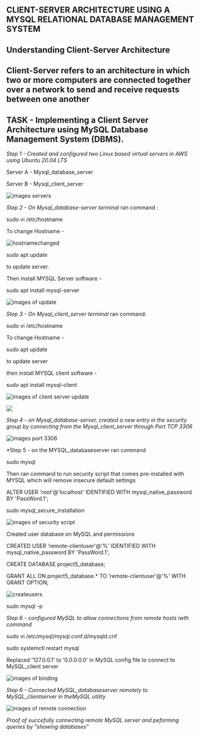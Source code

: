 ## CLIENT-SERVER ARCHITECTURE USING A MYSQL RELATIONAL DATABASE MANAGEMENT SYSTEM


## Understanding Client-Server Architecture


## Client-Server refers to an architecture in which two or more computers are connected together over a network to send and receive requests between one another


## TASK - Implementing a Client Server Architecture using MySQL Database Management System (DBMS).



*Step 1 - Created and configured two Linux based virtual servers in AWS using Ubuntu 20.04 LTS*


 Server A - Mysql_database_server

 Server B - Mysql_client_server

![images servers](Images/screenshot1.png)

*Step 2 - On Mysql_database-server terminal*  ran command : 

 
  sudo vi /etc/hostname


To change Hostname - 


![hostnamechanged](Images/hostnamechanged.png)
  
  
  sudo apt update

to update server.

Then install MYSQL Server software -  

  sudo apt install mysql-server 


![images of update](Images/loginubuntu3.png)

*Step 3 - On Mysql_client_server terminal* ran command: 

 sudo vi /etc/hostname

To change Hostname - 

  sudo apt update

to update server

then install MYSQL client software - 

 sudo apt install mysql-client 


![images of client server update](Images/clientlogin.png)

![](Images/clientserver1.png)


*Step 4 - on Mysql_database-server, created a new entry in the security group by connecting from the Mysql_client_server through Port TCP 3306*



![images port 3306](Images/securitygroupdatabaseserver.png)



*Step 5 - on the MYSQL_databaseserver ran command 

  sudo mysql


Then ran command to run security script that comes pre-installed with MYSQL which will remove insecure default settings

  ALTER USER 'root'@'localhost' IDENTIFIED WITH mysql_native_password BY 'PassWord.1';


   sudo mysql_secure_installation

 ![images of security script](Images/mysqldatabseogin.png)

Created user database on MySQL and permissions


  
  CREATED USER 'remote-clientuser'@'%' IDENTIFIED WITH mysql_native_password BY 'PassWord.1';


  CREATE DATABASE project5_database;


  GRANT ALL ON project5_database.*  TO 'remote-clientuser'@'%' WITH GRANT OPTION;




![createusers](Images/database.png)


  sudo mysql -p



*Step 6 - configured MySQL to allow connections from remote hosts iwth command* 

  
  sudo vi /etc/mysql/mysql.conf.d/mysqld.cnf

  
  sudo systemctl restart mysql



Replaced '127.0.0.1' to '0.0.0.0.0' in MySQL config file  to connect to MySQL_client server


![images of binding](Images/catbinding.png)


*Step 6 - Connected MySQL_databaseserver remotely to MySQL_clientserver in theMySQL utility*

![images of remote connection](Images/connection1.png)


*Proof of succefully connecting remote MySQL server and peforming queries by "showing databases"*


